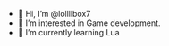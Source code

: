 - 👋 Hi, I’m @lollllbox7
- 👀 I’m interested in Game development.
- 🌱 I’m currently learning Lua

<!---
lollllbox7/lollllbox7 is a ✨ special ✨ repository because its `README.md` (this file) appears on your GitHub profile.
You can click the Preview link to take a look at your changes.
--->
